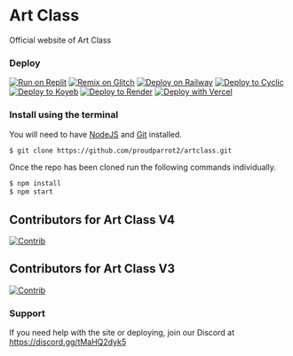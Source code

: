 # Art Class
Official website of Art Class

### Deploy
[![Run on Replit](https://binbashbanana.github.io/deploy-buttons/buttons/remade/replit.svg)](https://replit.com/github/proudparrot2/artclass)
[![Remix on Glitch](https://binbashbanana.github.io/deploy-buttons/buttons/remade/glitch.svg)](https://glitch.com/edit/#!/import/github/proudparrot2/artclass)
[![Deploy on Railway](https://binbashbanana.github.io/deploy-buttons/buttons/remade/railway.svg)](https://railway.app/new/template?template=https://github.com/proudparrot2/artclass)
[![Deploy to Cyclic](https://binbashbanana.github.io/deploy-buttons/buttons/remade/cyclic.svg)](https://app.cyclic.sh/api/app/deploy/proudparrot2/artclass)
[![Deploy to Koyeb](https://binbashbanana.github.io/deploy-buttons/buttons/remade/koyeb.svg)](https://app.koyeb.com/deploy?type=git&repository=github.com/proudparrot2/artclass&branch=main&name=artclass)
[![Deploy to Render](https://binbashbanana.github.io/deploy-buttons/buttons/remade/render.svg)](https://render.com/deploy?repo=https://github.com/proudparrot2/artclass)
[![Deploy with Vercel](https://binbashbanana.github.io/deploy-buttons/buttons/remade/vercel.svg)](https://vercel.com/new/clone?repositoryurl=https://github.com/proudparrot2/artclass)

### Install using the terminal
You will need to have [NodeJS](https://nodejs.org) and [Git](https://git-scm.com/download) installed.
````bash
$ git clone https://github.com/proudparrot2/artclass.git
````
Once the repo has been cloned run the following commands individually.
````bash
$ npm install
$ npm start
````
## Contributors for Art Class V4

[![Contrib](https://contrib.rocks/image?repo=art-class/v4#)](https://github.com/art-class/v4/graphs/contributors)

## Contributors for Art Class V3

[![Contrib](https://contrib.rocks/image?repo=art-class/v3#)](https://github.com/art-class/v3/graphs/contributors)

### Support
If you need help with the site or deploying, join our Discord at https://discord.gg/tMaHQ2dyk5
